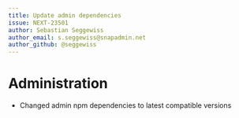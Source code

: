 ```yaml
---
title: Update admin dependencies
issue: NEXT-23501
author: Sebastian Seggewiss
author_email: s.seggewiss@snapadmin.net
author_github: @seggewiss
---
```

# Administration
* Changed admin npm dependencies to latest compatible versions
